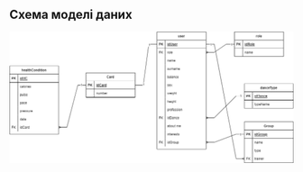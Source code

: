 ## Схема моделі даних

![dia](https://github.com/oleksandrblazhko/ai204-tomchuk/blob/laboratory-work-5/2-SoftwareDesign/2.3-DataModel/RelDB2.png)
